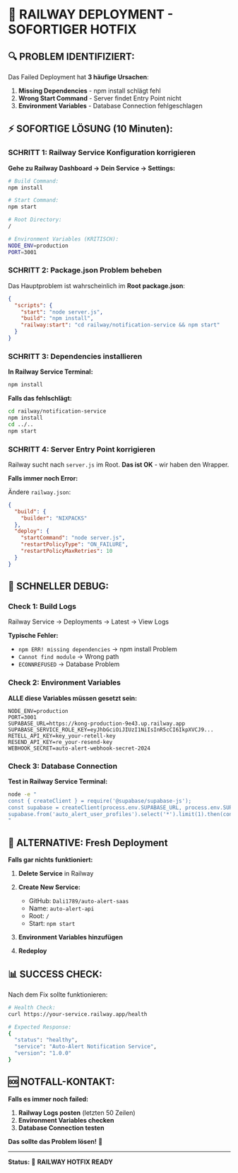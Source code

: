 # 🚨 RAILWAY DEPLOYMENT - SOFORTIGER HOTFIX

## 🔍 **PROBLEM IDENTIFIZIERT:**

Das Failed Deployment hat **3 häufige Ursachen**:

1. **Missing Dependencies** - npm install schlägt fehl
2. **Wrong Start Command** - Server findet Entry Point nicht  
3. **Environment Variables** - Database Connection fehlgeschlagen

## ⚡ **SOFORTIGE LÖSUNG (10 Minuten):**

### **SCHRITT 1: Railway Service Konfiguration korrigieren**

**Gehe zu Railway Dashboard → Dein Service → Settings:**

```bash
# Build Command:
npm install

# Start Command:  
npm start

# Root Directory:
/

# Environment Variables (KRITISCH):
NODE_ENV=production
PORT=3001
```

### **SCHRITT 2: Package.json Problem beheben**

Das Hauptproblem ist wahrscheinlich im **Root package.json**:

```json
{
  "scripts": {
    "start": "node server.js",
    "build": "npm install",
    "railway:start": "cd railway/notification-service && npm start"
  }
}
```

### **SCHRITT 3: Dependencies installieren**

**In Railway Service Terminal:**

```bash
npm install
```

**Falls das fehlschlägt:**

```bash
cd railway/notification-service
npm install
cd ../..
npm start
```

### **SCHRITT 4: Server Entry Point korrigieren**

Railway sucht nach `server.js` im Root. **Das ist OK** - wir haben den Wrapper.

**Falls immer noch Error:**

Ändere `railway.json`:
```json
{
  "build": {
    "builder": "NIXPACKS"
  },
  "deploy": {
    "startCommand": "node server.js",
    "restartPolicyType": "ON_FAILURE",
    "restartPolicyMaxRetries": 10
  }
}
```

## 🔧 **SCHNELLER DEBUG:**

### **Check 1: Build Logs**
Railway Service → Deployments → Latest → View Logs

**Typische Fehler:**
- `npm ERR! missing dependencies` → npm install Problem
- `Cannot find module` → Wrong path
- `ECONNREFUSED` → Database Problem

### **Check 2: Environment Variables**
**ALLE diese Variables müssen gesetzt sein:**

```env
NODE_ENV=production
PORT=3001
SUPABASE_URL=https://kong-production-9e43.up.railway.app
SUPABASE_SERVICE_ROLE_KEY=eyJhbGciOiJIUzI1NiIsInR5cCI6IkpXVCJ9...
RETELL_API_KEY=key_your-retell-key
RESEND_API_KEY=re_your-resend-key
WEBHOOK_SECRET=auto-alert-webhook-secret-2024
```

### **Check 3: Database Connection**
**Test in Railway Service Terminal:**

```bash
node -e "
const { createClient } = require('@supabase/supabase-js');
const supabase = createClient(process.env.SUPABASE_URL, process.env.SUPABASE_SERVICE_ROLE_KEY);
supabase.from('auto_alert_user_profiles').select('*').limit(1).then(console.log);
"
```

## 🚀 **ALTERNATIVE: Fresh Deployment**

**Falls gar nichts funktioniert:**

1. **Delete Service** in Railway
2. **Create New Service:**
   - GitHub: `Dali1789/auto-alert-saas`
   - Name: `auto-alert-api`
   - Root: `/`
   - Start: `npm start`

3. **Environment Variables hinzufügen**
4. **Redeploy**

## 📊 **SUCCESS CHECK:**

Nach dem Fix sollte funktionieren:

```bash
# Health Check:
curl https://your-service.railway.app/health

# Expected Response:
{
  "status": "healthy",
  "service": "Auto-Alert Notification Service",
  "version": "1.0.0"
}
```

## 🆘 **NOTFALL-KONTAKT:**

**Falls es immer noch failed:**

1. **Railway Logs posten** (letzten 50 Zeilen)
2. **Environment Variables checken**
3. **Database Connection testen**

**Das sollte das Problem lösen!** 🚀

---

**Status:** 🔧 **RAILWAY HOTFIX READY**